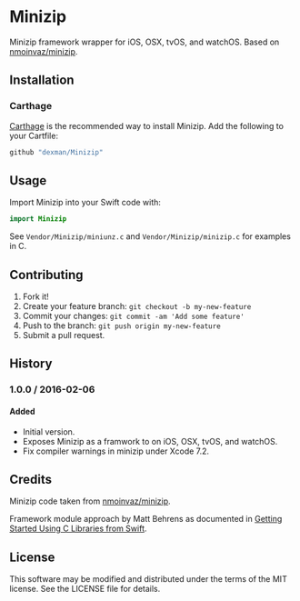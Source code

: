 # Minizip

Minizip framework wrapper for iOS, OSX, tvOS, and watchOS. Based on [nmoinvaz/minizip](https://github.com/nmoinvaz/minizip).

## Installation

### Carthage

[Carthage](https://github.com/carthage/carthage) is the recommended way to install Minizip. Add the following to your Cartfile:

```ruby
github "dexman/Minizip"
```

## Usage

Import Minizip into your Swift code with:

```swift
import Minizip
```

See `Vendor/Minizip/miniunz.c` and `Vendor/Minizip/minizip.c` for examples in C.

## Contributing

1. Fork it!
2. Create your feature branch: `git checkout -b my-new-feature`
3. Commit your changes: `git commit -am 'Add some feature'`
4. Push to the branch: `git push origin my-new-feature`
5. Submit a pull request.

## History

### 1.0.0 / 2016-02-06
#### Added
- Initial version.
- Exposes Minizip as a framwork to on iOS, OSX, tvOS, and watchOS.
- Fix compiler warnings in minizip under Xcode 7.2.

## Credits

Minizip code taken from [nmoinvaz/minizip](https://github.com/nmoinvaz/minizip).

Framework module approach by Matt Behrens as documented in [Getting Started Using C Libraries from Swift](https://spin.atomicobject.com/2015/02/23/c-libraries-swift/).

## License

This software may be modified and distributed under the terms of the MIT license. See the LICENSE file for details.

